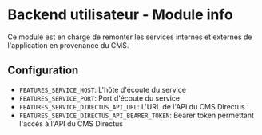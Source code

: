 # Backend utilisateur - Module info
Ce module est en charge de remonter les services internes et externes de l'application en provenance du CMS.

## Configuration
- `FEATURES_SERVICE_HOST`: L'hôte d'écoute du service
- `FEATURES_SERVICE_PORT`: Port d'écoute du service
- `FEATURES_SERVICE_DIRECTUS_API_URL`: L'URL de l'API du CMS Directus
- `FEATURES_SERVICE_DIRECTUS_API_BEARER_TOKEN`: Bearer token permettant l'accès à l'API du CMS Directus
